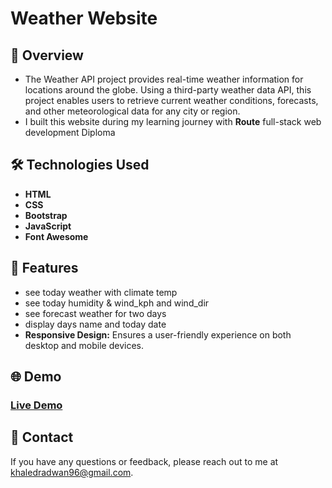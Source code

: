 # **Weather Website**

## 📄 Overview

- The Weather API project provides real-time weather information for locations around the globe. Using a third-party weather data API, this project enables users to retrieve current weather conditions, forecasts, and other meteorological data for any city or region.
- I built this website during my learning journey with **Route** full-stack web development Diploma

## 🛠️ Technologies Used

- **HTML**
- **CSS**
- **Bootstrap**
- **JavaScript**
- **Font Awesome**

## 🚀 Features

- see today weather with climate temp
- see today humidity & wind_kph and wind_dir
- see forecast weather for two days
- display days name and today date
- **Responsive Design:** Ensures a user-friendly experience on both desktop and mobile devices.

## 🌐 Demo

### [Live Demo](https://khaledradwan96.github.io/Weather-API/)

## 📧 Contact

If you have any questions or feedback, please reach out to me at [khaledradwan96@gmail.com](mailto:khaledradwan96@gmail.com).
